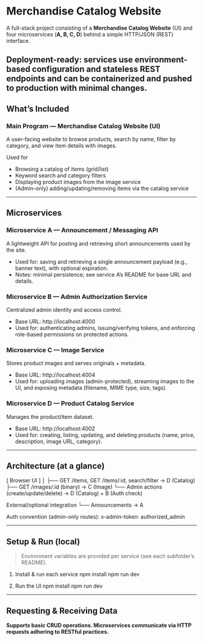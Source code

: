 # Merchandise Catalog Website

A full-stack project consisting of a **Merchandise Catalog Website** (UI) and four microservices (**A, B, C, D**) behind a simple HTTP/JSON (REST) interface.

**Deployment-ready:** services use environment-based configuration and stateless REST endpoints and can be containerized and pushed to production with minimal changes.
---

## What’s Included

### Main Program — Merchandise Catalog Website (UI)
A user-facing website to browse products, search by name, filter by category, and view item details with images.

Used for
- Browsing a catalog of items (grid/list)
- Keyword search and category filters
- Displaying product images from the image service
- (Admin-only) adding/updating/removing items via the catalog service

---

## Microservices

### Microservice A — Announcement / Messaging API
A lightweight API for posting and retrieving short announcements used by the site.
- Used for: saving and retrieving a single announcement payload (e.g., banner text), with optional expiration.
- Notes: minimal persistence; see service A’s README for base URL and details.

### Microservice B — Admin Authorization Service
Centralized admin identity and access control.
- Base URL: http://localhost:4000
- Used for: authenticating admins, issuing/verifying tokens, and enforcing role-based permissions on protected actions.

### Microservice C — Image Service
Stores product images and serves originals + metadata.
- Base URL: http://localhost:4004
- Used for: uploading images (admin-protected), streaming images to the UI, and exposing metadata (filename, MIME type, size, tags).

### Microservice D — Product Catalog Service
Manages the product/item dataset.
- Base URL: http://localhost:4002
- Used for: creating, listing, updating, and deleting products (name, price, description, image URL, category).

---

## Architecture (at a glance)

[ Browser UI ]
     │
     ├── GET /items, GET /items/:id, search/filter  → D (Catalog)
     ├── GET /images/:id (binary)                   → C (Image)
     └── Admin actions (create/update/delete)       → D (Catalog) + B (Auth check)

External/optional integration
     └── Announcements                              → A

Auth convention (admin-only routes):
x-admin-token: authorized_admin

---

## Setup & Run (local)

> Environment variables are provided per service (see each subfolder’s README).

1) Install & run each service
   npm install
   npm run dev     

3) Run the UI
   npm install
   npm run dev


---

## Requesting & Receiving Data
**Supports basic CRUD operations. Microservices communicate via HTTP requests adhering to RESTful practices.**
